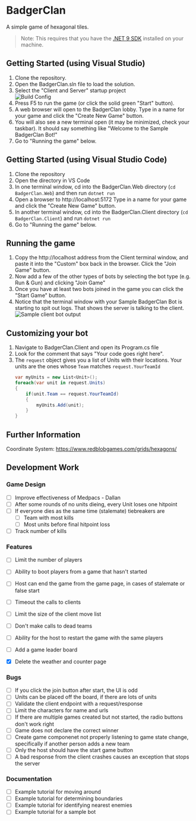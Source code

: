 # BadgerClan
A simple game of hexagonal tiles.

> Note: This requires that you have the [.NET 9 SDK](https://dotnet.microsoft.com/en-us/download/dotnet/9.0) installed on your machine.

## Getting Started (using Visual Studio)
1. Clone the repository.
1. Open the BadgerClan.sln file to load the solution.
1. Select the "Client and Server" startup project  
    ![Build Config](docs/startupProject.png)
1. Press F5 to run the game (or click the solid green "Start" button).
1. A web browser will open to the BadgerClan lobby.  Type in a name for your game and click the "Create New Game" button.
1. You will also see a new terminal open (it may be minimized, check your taskbar). It should say something like "Welcome to the Sample BadgerClan Bot!"
1. Go to "Running the game" below.

## Getting Started (using Visual Studio Code)
1. Clone the repository
1. Open the directory in VS Code
1. In one terminal window, cd into the BadgerClan.Web directory (`cd BadgerClan.Web`) and then run `dotnet run`
1. Open a browser to http://localhost:5172 Type in a name for your game and click the "Create New Game" button.
1. In another terminal window, cd into the BadgerClan.Client directory (`cd BadgerClan.Client`) and run `dotnet run`
1. Go to "Running the game" below.

## Running the game
1. Copy the http://localhost address from the Client terminal window, and paste it into the "Custom" box back in the browser.  Click the "Join Game" button.
1. Now add a few of the other types of bots by selecting the bot type (e.g. Run & Gun) and clicking "Join Game"
1. Once you have at least two bots joined in the game you can click the "Start Game" button.
1. Notice that the terminal window with your Sample BadgerClan Bot is starting to spit out logs. That shows the server is talking to the client.  
    ![Sample client bot output](docs/clientOutput.png)

## Customizing your bot
1. Navigate to BadgerClan.Client and open its Program.cs file
1. Look for the comment that says "Your code goes right here".
1. The `request` object gives you a list of Units with their locations.  Your units are the ones whose `Team` matches `request.YourTeamId`  
    ```csharp
    var myUnits = new List<Unit>();
    foreach(var unit in request.Units)
    {
        if(unit.Team == request.YourTeamId)
        {
            myUnits.Add(unit);
        }
    }
    ```


## Further Information
Coordinate System: https://www.redblobgames.com/grids/hexagons/


## Development Work

### Game Design
- [ ] Improve effectiveness of Medpacs - Dallan
- [ ] After some rounds of no units dieing, every Unit loses one hitpoint
- [ ] If everyone dies as the same time (stalemate) tiebreakers are
    - [ ] Team with most kills
    - [ ] Most units before final hitpoint loss
- [ ] Track number of kills

### Features
- [ ] Limit the number of players
- [ ] Ability to boot players from a game that hasn't started
- [ ] Host can end the game from the game page, in cases of stalemate or false start
- [ ] Timeout the calls to clients
- [ ] Limit the size of the client move list
- [ ] Don't make calls to dead teams
- [ ] Ability for the host to restart the game with the same players
- [ ] Add a game leader board

- [x] Delete the weather and counter page


### Bugs
- [ ] If you click the join button after start, the UI is odd
- [ ] Units can be placed off the board, if there are lots of units
- [ ] Validate the client endpoint with a request/response
- [ ] Limit the characters for name and urls
- [ ] If there are multiple games created but not started, the radio buttons don't work right
- [ ] Game does not declare the correct winner
- [ ] Create game componenet not properly listening to game state change, specifically if another person adds a new team
- [ ] Only the host should have the start game button
- [ ] A bad response from the client crashes causes an exception that stops the server

### Documentation
- [ ] Example tutorial for moving around
- [ ] Example tutorial for determining boundaries
- [ ] Example tutorial for identifying nearest enemies
- [ ] Example tutorial for a sample bot
